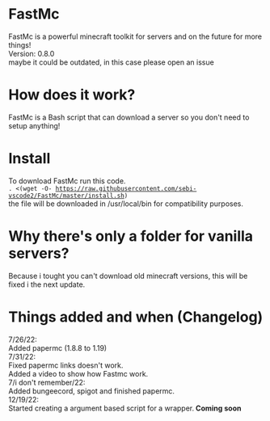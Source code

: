 # FastMc
FastMc is a powerful minecraft toolkit for servers and on the future for more things!
<br>
Version: 0.8.0
<br>
maybe it could be outdated, in this case please open an issue
# How does it work?
FastMc is a Bash script that can download a server so you don't need to setup anything!

# Install 
To download FastMc run this code.
<br>
<code>. <(wget -O- https://raw.githubusercontent.com/sebi-vscode2/FastMc/master/install.sh)</code>
<br>
the file will be downloaded in /usr/local/bin for compatibility purposes.

# Why there's only a folder for vanilla servers?
Because i tought you can't download old minecraft versions, this will be fixed i the next update.
# Things added and when (Changelog)
  7/26/22:
  <br>
  Added papermc (1.8.8 to 1.19) <br>
  7/31/22:
  <br>
 Fixed papermc links doesn't work.
 <br>
 Added a video to show how Fastmc work. <br>
 7/i don't remember/22:
 <br>
 Added bungeecord, spigot and finished papermc. <br>
 12/19/22: <br>
 Started creating a argument based script for a wrapper.<b> Coming soon</b>
 
